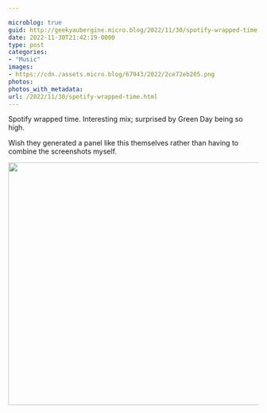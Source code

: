 ```yaml
---

microblog: true
guid: http://geekyaubergine.micro.blog/2022/11/30/spotify-wrapped-time.html
date: 2022-11-30T21:42:19-0000
type: post
categories:
- "Music"
images:
- https://cdn./assets.micro.blog/67943/2022/2ce72eb205.png
photos:
photos_with_metadata:
url: /2022/11/30/spotify-wrapped-time.html
---
```

Spotify wrapped time. Interesting mix; surprised by Green Day being so high.

Wish they generated a panel like this themselves rather than having to combine the screenshots myself.

<img src="/assets/2022/2ce72eb205.png" width="600" height="488" alt="">
